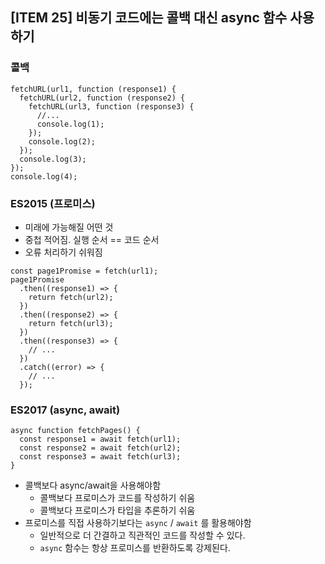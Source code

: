 ## [ITEM 25] 비동기 코드에는 콜백 대신 async 함수 사용하기

### 콜백

```tsx
fetchURL(url1, function (response1) {
  fetchURL(url2, function (response2) {
    fetchURL(url3, function (response3) {
      //...
      console.log(1);
    });
    console.log(2);
  });
  console.log(3);
});
console.log(4);
```

### ES2015 (프로미스)

- 미래에 가능해질 어떤 것
- 중첩 적어짐. 실행 순서 == 코드 순서
- 오류 처리하기 쉬워짐

```tsx
const page1Promise = fetch(url1);
page1Promise
  .then((response1) => {
    return fetch(url2);
  })
  .then((response2) => {
    return fetch(url3);
  })
  .then((response3) => {
    // ...
  })
  .catch((error) => {
    // ...
  });
```

### ES2017 (async, await)

```tsx
async function fetchPages() {
  const response1 = await fetch(url1);
  const response2 = await fetch(url2);
  const response3 = await fetch(url3);
}
```

- 콜백보다 async/await을 사용해야함
  - 콜백보다 프로미스가 코드를 작성하기 쉬움
  - 콜백보다 프로미스가 타입을 추론하기 쉬움
- 프로미스를 직접 사용하기보다는 `async` / `await` 를 활용해야함
  - 일반적으로 더 간결하고 직관적인 코드를 작성할 수 있다.
  - `async` 함수는 항상 프로미스를 반환하도록 강제된다.
